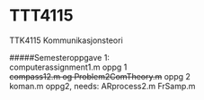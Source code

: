 # TTT4115
TTK4115 Kommunikasjonsteori

#####Semesteroppgave 1:  
computerassignment1.m   oppg 1  
~~compass12.m og Problem2ComTheory.m~~         oppg 2   
koman.m   oppg2, needs: ARprocess2.m FrSamp.m
